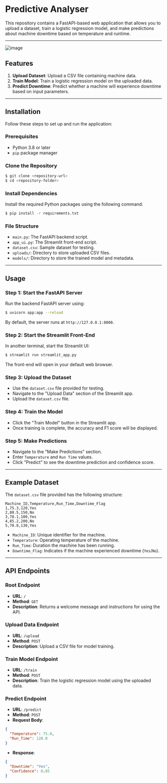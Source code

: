 # Predictive Analyser

This repository contains a FastAPI-based web application that allows you to upload a dataset, train a logistic regression model, and make predictions about machine downtime based on temperature and runtime.

---
![image](https://github.com/user-attachments/assets/f8f23147-4f17-4a4c-bc13-7ce70bbb1043)

## Features

1. **Upload Dataset**: Upload a CSV file containing machine data.
2. **Train Model**: Train a logistic regression model on the uploaded data.
3. **Predict Downtime**: Predict whether a machine will experience downtime based on input parameters.

---

## Installation

Follow these steps to set up and run the application:

### Prerequisites

- Python 3.8 or later
- `pip` package manager

### Clone the Repository

```bash
$ git clone <repository-url>
$ cd <repository-folder>
```

### Install Dependencies

Install the required Python packages using the following command:

```bash
$ pip install -r requirements.txt
```

### File Structure

- `main.py`: The FastAPI backend script.
- `app_ui.py`: The Streamlit front-end script.
- `dataset.csv`: Sample dataset for testing.
- `uploads/`: Directory to store uploaded CSV files.
- `models/`: Directory to store the trained model and metadata.

---

## Usage

### Step 1: Start the FastAPI Server

Run the backend FastAPI server using:

```bash
$ uvicorn app:app --reload
```

By default, the server runs at `http://127.0.0.1:8000`.

### Step 2: Start the Streamlit Front-End

In another terminal, start the Streamlit UI:

```bash
$ streamlit run streamlit_app.py
```

The front-end will open in your default web browser.

### Step 3: Upload the Dataset

- Use the `dataset.csv` file provided for testing.
- Navigate to the "Upload Data" section of the Streamlit app.
- Upload the `dataset.csv` file.

### Step 4: Train the Model

- Click the "Train Model" button in the Streamlit app.
- Once training is complete, the accuracy and F1 score will be displayed.

### Step 5: Make Predictions

- Navigate to the "Make Predictions" section.
- Enter `Temperature` and `Run Time` values.
- Click "Predict" to see the downtime prediction and confidence score.

---

## Example Dataset

The `dataset.csv` file provided has the following structure:

```csv
Machine_ID,Temperature,Run_Time,Downtime_Flag
1,75.3,120,Yes
2,80.5,150,No
3,78.1,100,Yes
4,85.2,200,No
5,70.8,130,Yes
```

- `Machine_ID`: Unique identifier for the machine.
- `Temperature`: Operating temperature of the machine.
- `Run_Time`: Duration the machine has been running.
- `Downtime_Flag`: Indicates if the machine experienced downtime (`Yes`/`No`).

---

## API Endpoints

### Root Endpoint

- **URL**: `/`
- **Method**: `GET`
- **Description**: Returns a welcome message and instructions for using the API.

### Upload Data Endpoint

- **URL**: `/upload`
- **Method**: `POST`
- **Description**: Upload a CSV file for model training.

### Train Model Endpoint

- **URL**: `/train`
- **Method**: `POST`
- **Description**: Train the logistic regression model using the uploaded data.

### Predict Endpoint

- **URL**: `/predict`
- **Method**: `POST`
- **Request Body**:

```json
{
  "Temperature": 75.0,
  "Run_Time": 120.0
}
```

- **Response**:

```json
{
  "Downtime": "Yes",
  "Confidence": 0.85
}
```


